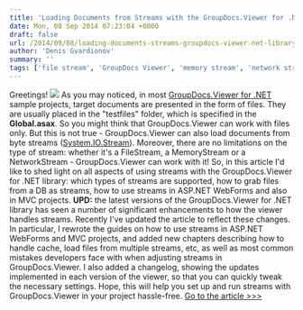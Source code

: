 ```yaml
---
title: 'Loading Documents from Streams with the GroupDocs.Viewer for .NET Library'
date: Mon, 08 Sep 2014 07:23:04 +0000
draft: false
url: /2014/09/08/loading-documents-streams-groupdocs-viewer-net-library/
author: 'Denis Gvardionov'
summary: ''
tags: ['file stream', 'GroupDocs Viewer', 'memory stream', 'network stream', 'viewer for .net library', 'zArchive']
---
```


Greetings! ![](https://blog.groupdocs.com/wp-content/uploads/sites/4/2014/04/GD_VWR_NETIcon_114.png) As you may noticed, in most [GroupDocs.Viewer for .NET](http://groupdocs.com/dot-net/document-viewer-library) sample projects, target documents are presented in the form of files. They are usually placed in the "testfiles" folder, which is specified in the **Global.asax**. So you might think that GroupDocs.Viewer can work with files only. But this is not true - GroupDocs.Viewer can also load documents from byte streams ([System.IO.Stream](http://msdn.microsoft.com/en-us/library/system.io.stream.aspx)). Moreover, there are no limitations on the type of stream: whether it's a FileStream, a MemoryStream or a NetworkStream - GroupDocs.Viewer can work with it! So, in this article I'd like to shed light on all aspects of using streams with the GroupDocs.Viewer for .NET library: which types of streams are supported, how to grab files from a DB as streams, how to use streams in ASP.NET WebForms and also in MVC projects. **UPD:** the latest versions of the GroupDocs.Viewer for .NET library has seen a number of significant enhancements to how the viewer handles streams. Recently I've updated the article to reflect these changes. In particular, I rewrote the guides on how to use streams in ASP.NET WebForms and MVC projects, and added new chapters describing how to handle cache, load files from multiple streams, etc, as well as most common mistakes developers face with when adjusting streams in GroupDocs.Viewer. I also added a changelog, showing the updates implemented in each version of the viewer, so that you can quickly tweak the necessary settings. Hope, this will help you set up and run streams with GroupDocs.Viewer in your project hassle-free. [Go to the article >>>](https://docs.groupdocs.com/viewer/net)




